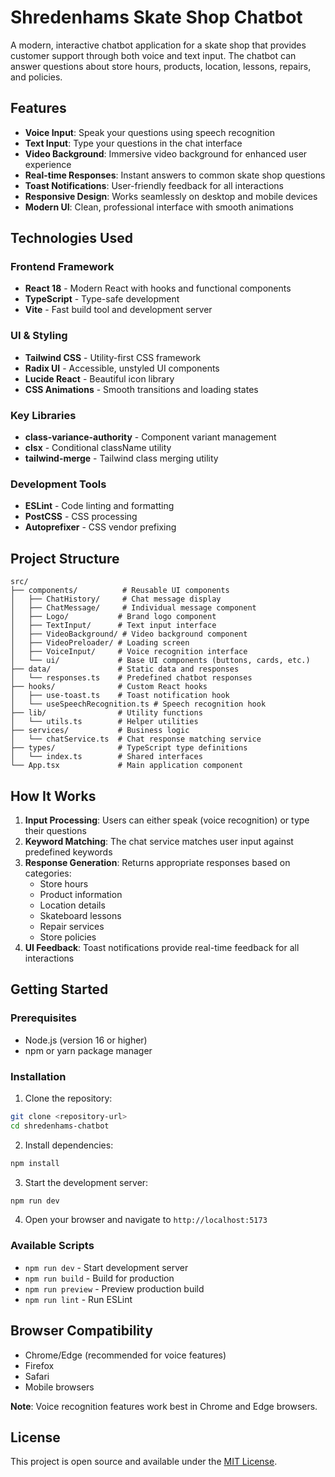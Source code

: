 # Shredenhams Skate Shop Chatbot

A modern, interactive chatbot application for a skate shop that provides customer support through both voice and text input. The chatbot can answer questions about store hours, products, location, lessons, repairs, and policies.

## Features

- **Voice Input**: Speak your questions using speech recognition
- **Text Input**: Type your questions in the chat interface
- **Video Background**: Immersive video background for enhanced user experience
- **Real-time Responses**: Instant answers to common skate shop questions
- **Toast Notifications**: User-friendly feedback for all interactions
- **Responsive Design**: Works seamlessly on desktop and mobile devices
- **Modern UI**: Clean, professional interface with smooth animations

## Technologies Used

### Frontend Framework

- **React 18** - Modern React with hooks and functional components
- **TypeScript** - Type-safe development
- **Vite** - Fast build tool and development server

### UI & Styling

- **Tailwind CSS** - Utility-first CSS framework
- **Radix UI** - Accessible, unstyled UI components
- **Lucide React** - Beautiful icon library
- **CSS Animations** - Smooth transitions and loading states

### Key Libraries

- **class-variance-authority** - Component variant management
- **clsx** - Conditional className utility
- **tailwind-merge** - Tailwind class merging utility

### Development Tools

- **ESLint** - Code linting and formatting
- **PostCSS** - CSS processing
- **Autoprefixer** - CSS vendor prefixing

## Project Structure

```
src/
├── components/          # Reusable UI components
│   ├── ChatHistory/     # Chat message display
│   ├── ChatMessage/     # Individual message component
│   ├── Logo/           # Brand logo component
│   ├── TextInput/      # Text input interface
│   ├── VideoBackground/ # Video background component
│   ├── VideoPreloader/ # Loading screen
│   ├── VoiceInput/     # Voice recognition interface
│   └── ui/             # Base UI components (buttons, cards, etc.)
├── data/               # Static data and responses
│   └── responses.ts    # Predefined chatbot responses
├── hooks/              # Custom React hooks
│   ├── use-toast.ts    # Toast notification hook
│   └── useSpeechRecognition.ts # Speech recognition hook
├── lib/                # Utility functions
│   └── utils.ts        # Helper utilities
├── services/           # Business logic
│   └── chatService.ts  # Chat response matching service
├── types/              # TypeScript type definitions
│   └── index.ts        # Shared interfaces
└── App.tsx             # Main application component
```

## How It Works

1. **Input Processing**: Users can either speak (voice recognition) or type their questions
2. **Keyword Matching**: The chat service matches user input against predefined keywords
3. **Response Generation**: Returns appropriate responses based on categories:
   - Store hours
   - Product information
   - Location details
   - Skateboard lessons
   - Repair services
   - Store policies
4. **UI Feedback**: Toast notifications provide real-time feedback for all interactions

## Getting Started

### Prerequisites

- Node.js (version 16 or higher)
- npm or yarn package manager

### Installation

1. Clone the repository:

```bash
git clone <repository-url>
cd shredenhams-chatbot
```

2. Install dependencies:

```bash
npm install
```

3. Start the development server:

```bash
npm run dev
```

4. Open your browser and navigate to `http://localhost:5173`

### Available Scripts

- `npm run dev` - Start development server
- `npm run build` - Build for production
- `npm run preview` - Preview production build
- `npm run lint` - Run ESLint

## Browser Compatibility

- Chrome/Edge (recommended for voice features)
- Firefox
- Safari
- Mobile browsers

**Note**: Voice recognition features work best in Chrome and Edge browsers.

## License

This project is open source and available under the [MIT License](LICENSE).
